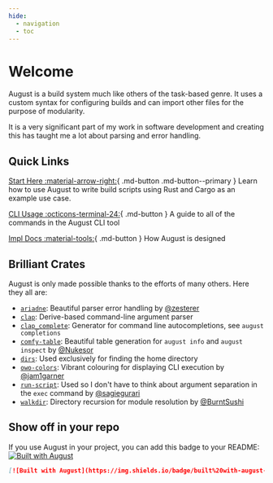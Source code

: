 ```yaml
---
hide:
  - navigation
  - toc
---
```


# Welcome

August is a build system much like others of the task-based genre.
It uses a custom syntax for configuring builds and can import other files for the purpose of modularity.

It is a very significant part of my work in software development and creating this has taught me a lot about parsing and error handling.

## Quick Links
[Start Here :material-arrow-right:](getting-started){ .md-button .md-button--primary }
Learn how to use August to write build scripts using Rust and Cargo as an example use case.

[CLI Usage :octicons-terminal-24:](getting-started/cli){ .md-button }
A guide to all of the commands in the August CLI tool

[Impl Docs :material-tools:](implementation){ .md-button }
How August is designed

## Brilliant Crates
August is only made possible thanks to the efforts of many others.
Here they all are:

- [`ariadne`](https://github.com/zesterer/ariadne): Beautiful parser error handling by [@zesterer](https://github.com/zesterer) 
- [`clap`](https://github.com/clap-rs/clap): Derive-based command-line argument parser
- [`clap_complete`](https://github.com/clap-rs/clap/tree/master/clap_complete): Generator for command line autocompletions, see `august completions`
- [`comfy-table`](https://github.com/nukesor/comfy-table): Beautiful table generation for `august info` and `august inspect` by [@Nukesor](https://github.com/nukesor)
- [`dirs`](https://github.com/dirs-dev/dirs-rs): Used exclusively for finding the home directory
- [`owo-colors`](https://github.com/jam1garner/owo-colors): Vibrant colouring for displaying CLI execution by [@jam1garner](https://github.com/jam1garner)
- [`run-script`](https://github.com/sagiegurari/run_script): Used so I don't have to think about argument separation in the `exec` command by [@sagiegurari](https://github.com/sagiegurari)
- [`walkdir`](https://github.com/BurntSushi/walkdir): Directory recursion for module resolution by [@BurntSushi](https://github.com/BurntSushi)

## Show off in your repo 
If you use August in your project, you can add this badge to your README: [![Built with August](https://img.shields.io/badge/built%20with-august-blueviolet)](https://github.com/ScratchCat458/august-build)
```markdown
[![Built with August](https://img.shields.io/badge/built%20with-august-blueviolet)](https://github.com/ScratchCat458/august-build)
```
